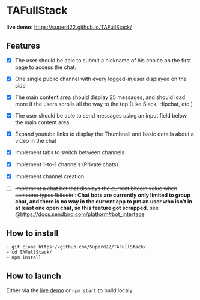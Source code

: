 # TAFullStack
**live demo:** https://superd22.github.io/TAFullStack/

## Features 
- [x] The user should be able to submit a nickname of his choice on the first page to access the chat.
- [x] One single public channel with every logged-in user displayed on the side
- [x] The main content area should display 25 messages, and should load more if the users scrolls all the way to the top (Like Slack, Hipchat, etc.)
- [x] The user should be able to send messages using an input field below the main content area.

- [x] Expand youtube links to display the Thumbnail and basic details about a video in the chat
- [x] Implement tabs to switch between channels
- [x] Implement 1-to-1 channels (Private chats)
- [x] Implement channel creation
- [ ] ~~Implement a chat bot that displays the current bitcoin value when someone types !bitcoin~~ : 
**Chat bots are currently only limited to group chat, and there is no way in the current app to pm an user who isn't in at least one open chat, so this feature got scrapped.**
see @https://docs.sendbird.com/platform#bot_interface

## How to install
``` 
~ git clone https://github.com/Superd22/TAFullStack/
~ cd TAFullStack/
~ npm install
``` 

## How to launch
Either via the [live demo](https://superd22.github.io/TAFullStack/) or `npm start` to build localy.

